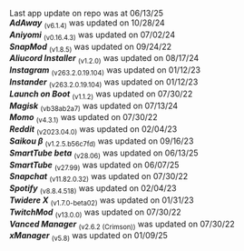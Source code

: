 Last app update on repo was at 06/13/25   
***AdAway*** <sub>(v6.1.4)</sub> was updated on 10/28/24   
***Aniyomi*** <sub>(v0.16.4.3)</sub> was updated on 07/02/24   
***SnapMod*** <sub>(v1.8.5)</sub> was updated on 09/24/22   
***Aliucord Installer*** <sub>(v1.2.0)</sub> was updated on 08/17/24   
***Instagram*** <sub>(v263.2.0.19.104)</sub> was updated on 01/12/23   
***Instander*** <sub>(v263.2.0.19.104)</sub> was updated on 01/12/23   
***Launch on Boot*** <sub>(v1.1.2)</sub> was updated on 07/30/22   
***Magisk*** <sub>(vb38ab2a7)</sub> was updated on 07/13/24   
***Momo*** <sub>(v4.3.1)</sub> was updated on 07/30/22   
***Reddit*** <sub>(v2023.04.0)</sub> was updated on 02/04/23   
***Saikou β*** <sub>(v1.2.5.b56c7fd)</sub> was updated on 09/16/23   
***SmartTube beta*** <sub>(v28.06)</sub> was updated on 06/13/25   
***SmartTube*** <sub>(v27.99)</sub> was updated on 06/07/25   
***Snapchat*** <sub>(v11.82.0.32)</sub> was updated on 07/30/22   
***Spotify*** <sub>(v8.8.4.518)</sub> was updated on 02/04/23   
***Twidere X*** <sub>(v1.7.0-beta02)</sub> was updated on 01/31/23   
***TwitchMod*** <sub>(v13.0.0)</sub> was updated on 07/30/22   
***Vanced Manager*** <sub>(v2.6.2 (Crimson))</sub> was updated on 07/30/22   
***xManager*** <sub>(v5.8)</sub> was updated on 01/09/25   
